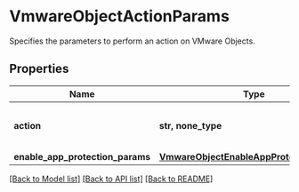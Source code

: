 # VmwareObjectActionParams

Specifies the parameters to perform an action on VMware Objects.

## Properties
Name | Type | Description | Notes
------------ | ------------- | ------------- | -------------
**action** | **str, none_type** | Specifies the action on the Object. | 
**enable_app_protection_params** | [**VmwareObjectEnableAppProtectionParams**](VmwareObjectEnableAppProtectionParams.md) |  | [optional] 

[[Back to Model list]](../README.md#documentation-for-models) [[Back to API list]](../README.md#documentation-for-api-endpoints) [[Back to README]](../README.md)


